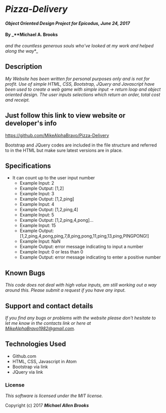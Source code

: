 # _Pizza-Delivery_

#### _Object Oriented Design Project for Epicodus, June 24, 2017_

#### By _**Michael A. Brooks
  *and the countless generous souls who've looked at my work and helped along the way**_

## Description

_My Website has been written for personal purposes only and is not for profit. Use of simple HTML, CSS, Bootstrap, JQuery and Javascript have been used to create a web game with simple input -> return loop and object oriented design.  The user inputs selections which return an order, total cost and receipt._

## Just follow this link to view website or developer's info

https://github.com/MikeAlphaBravo/Pizza-Delivery

Bootstrap and JQuery codes are included in the file structure and referred to in the HTML but make sure latest versions are in place.

## Specifications

* It can count up to the user input number
  * Example Input: 2
  * Example Output: [1,2]
  * Example Input: 3
  * Example Output: [1,2,ping]
  * Example Input: 4
  * Example Output: [1,2,ping,4]
  * Example Input: 5
  * Example Output: [1,2,ping,4,pong]...
  * Example Input: 15
  * Example Output: [1,2,ping,4,pong,ping,7,8,ping,pong,11,ping,13,ping,PINGPONG!]
  * Example Input: NaN
  * Example Output: error message indicating to input a number
  * Example Input: 0 or less than 0
  * Example Output: error message indicating to enter a positive number

## Known Bugs

_This code does not deal with high value inputs, am still working out a way around this.  Please submit a request if you have any input._

## Support and contact details

_If you find any bugs or problems with the website please don't hesitate to let me know in the contacts link or here at MikeAlphaBravo1982@gmail.com._

## Technologies Used

  * Github.com
  * HTML, CSS, Javascript in Atom
  * Bootstrap via link
  * JQuery via link

### License

_This software is licensed under the MIT license._

Copyright (c) 2017 _**Michael Allen Brooks**_
